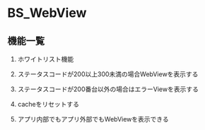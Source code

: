 # BS_WebView

## 機能一覧
1. ホワイトリスト機能

2. ステータスコードが200以上300未満の場合WebViewを表示する

3. ステータスコードが200番台以外の場合はエラーViewを表示する

4. cacheをリセットする

5. アプリ内部でもアプリ外部でもWebViewを表示できる
